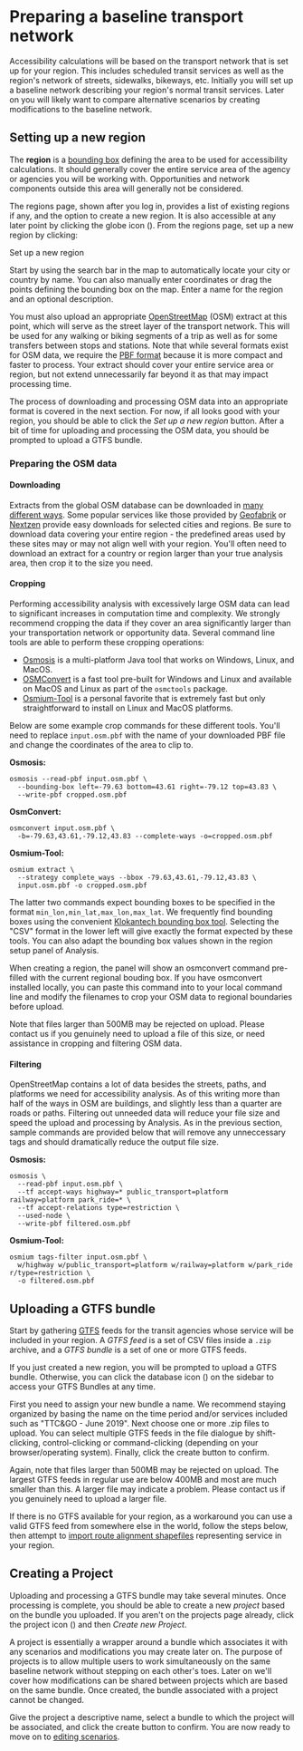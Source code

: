 # Preparing a baseline transport network

Accessibility calculations will be based on the transport network that is set up for your region. This includes scheduled transit services as well as the region's network of streets, sidewalks, bikeways, etc. Initially you will set up a baseline network describing your region's normal transit services. Later on you will likely want to compare alternative scenarios by creating modifications to the baseline network. 

## Setting up a new region

The **region** is a [bounding box](https://wiki.openstreetmap.org/wiki/Bounding_Box) defining the area to be used for accessibility calculations. It should generally cover the entire service area of the agency or agencies you will be working with. Opportunities and network components outside this area will generally not be considered.

The regions page, shown after you log in, provides a list of existing regions if any, and the option to create a new region. It is also accessible at any later point by clicking the globe icon (<i class="fa fa-globe"></i>). From the regions page, set up a new region by clicking:

<span class="btn btn-success"><i class="fa fa-plus"></i> Set up a new region</span>

Start by using the search bar in the map to automatically locate your city or country by name. You can also manually enter coordinates or drag the points defining the bounding box on the map. Enter a name for the region and an optional description.

You must also upload an appropriate [OpenStreetMap](https://www.openstreetmap.org) (OSM) extract at this point, which will serve as the street layer of the transport network. This will be used for any walking or biking segments of a trip as well as for some transfers between stops and stations. Note that while several formats exist for OSM data, we require the [PBF format](https://wiki.openstreetmap.org/wiki/PBF_Format) because it is more compact and faster to process. Your extract should cover your entire service area or region, but not extend unnecessarily far beyond it as that may impact processing time.

The process of downloading and processing OSM data into an appropriate format is covered in the next section. For now, if all looks good with your region, you should be able to click the _Set up a new region_ button. After a bit of time for uploading and processing the OSM data, you should be prompted to upload a GTFS bundle.

### Preparing the OSM data

#### Downloading 

Extracts from the global OSM database can be downloaded in [many different ways](https://wiki.openstreetmap.org/wiki/Downloading_data). Some popular services like those provided by [Geofabrik](http://download.geofabrik.de) or [Nextzen](https://metro-extracts.nextzen.org/) provide easy downloads for selected cities and regions. Be sure to download data covering your entire region - the predefined areas used by these sites may or may not align well with your region. You'll often need to download an extract for a country or region larger than your true analysis area, then crop it to the size you need. 

#### Cropping

Performing accessibility analysis with excessively large OSM data can lead to significant increases in computation time and complexity. We strongly recommend cropping the data if they cover an area significantly larger than your transportation network or opportunity data. Several command line tools are able to perform these cropping operations: 
* [Osmosis](https://wiki.openstreetmap.org/wiki/Osmosis) is a multi-platform Java tool that works on Windows, Linux, and MacOS. 
* [OSMConvert](https://wiki.openstreetmap.org/wiki/Osmconvert) is a fast tool pre-built for Windows and Linux and available on MacOS and Linux as part of the `osmctools` package. 
* [Osmium-Tool](https://wiki.openstreetmap.org/wiki/Osmium) is a personal favorite that is extremely fast but only straightforward to install on Linux and MacOS platforms. 

Below are some example crop commands for these different tools. You'll need to replace `input.osm.pbf` with the name of your downloaded PBF file and change the coordinates of the area to clip to.

**Osmosis:** 
```shell
osmosis --read-pbf input.osm.pbf \
  --bounding-box left=-79.63 bottom=43.61 right=-79.12 top=43.83 \
  --write-pbf cropped.osm.pbf
```

**OsmConvert:** 
```shell
osmconvert input.osm.pbf \
  -b=-79.63,43.61,-79.12,43.83 --complete-ways -o=cropped.osm.pbf
```

**Osmium-Tool:** 
```shell
osmium extract \
  --strategy complete_ways --bbox -79.63,43.61,-79.12,43.83 \
  input.osm.pbf -o cropped.osm.pbf
```

The latter two commands expect bounding boxes to be specified in the format `min_lon,min_lat,max_lon,max_lat`. We frequently find bounding boxes using the convenient [Klokantech bounding box tool](https://boundingbox.klokantech.com/). Selecting the "CSV" format in the lower left will give exactly the format expected by these tools. You can also adapt the bounding box values shown in the region setup panel of Analysis.

When creating a region, the panel will show an osmconvert command pre-filled with the current regional bouding box. If you have osmconvert installed locally, you can paste this command into to your local command line and modify the filenames to crop your OSM data to regional boundaries before upload.

Note that files larger than 500MB may be rejected on upload. Please contact us if you genuinely need to upload a file of this size, or need assistance in cropping and filtering OSM data.

#### Filtering

OpenStreetMap contains a lot of data besides the streets, paths, and platforms we need for accessibility analysis. As of this writing more than half of the ways in OSM are buildings, and slightly less than a quarter are roads or paths. Filtering out unneeded data will reduce your file size and speed the upload and processing by Analysis. As in the previous section, sample commands are provided below that will remove any unneccessary tags and should dramatically reduce the output file size. 

**Osmosis:** 
```shell
osmosis \
  --read-pbf input.osm.pbf \
  --tf accept-ways highway=* public_transport=platform railway=platform park_ride=* \
  --tf accept-relations type=restriction \
  --used-node \
  --write-pbf filtered.osm.pbf
```

**Osmium-Tool:** 
```shell
osmium tags-filter input.osm.pbf \
  w/highway w/public_transport=platform w/railway=platform w/park_ride r/type=restriction \
  -o filtered.osm.pbf
```

## Uploading a GTFS bundle

Start by gathering [GTFS](../glossary.html#GTFS) feeds for the transit agencies whose service will be included in your region. A _GTFS feed_ is a set of CSV files inside a `.zip` archive, and a _GTFS bundle_ is a set of one or more GTFS feeds. 

If you just created a new region, you will be prompted to upload a GTFS bundle. Otherwise, you can click the database icon (<i class="fa fa-database"></i>) on the sidebar to access your GTFS Bundles at any time. 

First you need to assign your new bundle a name. We recommend staying organized by basing the name on the time period and/or services included such as "TTC&GO - June 2019". Next choose one or more .zip files to upload. You can select multiple GTFS feeds in the file dialogue by shift-clicking, control-clicking or command-clicking (depending on your browser/operating system). Finally, click the create button to confirm.

Again, note that files larger than 500MB may be rejected on upload. The largest GTFS feeds in regular use are below 400MB and most are much smaller than this. A larger file may indicate a problem. Please contact us if you genuinely need to upload a larger file.

If there is no GTFS available for your region, as a workaround you can use a valid GTFS feed from somewhere else in the world, follow the steps below, then attempt to [import route alignment shapefiles](../edit-scenario/index.html#importing-modifications-from-shapefiles) representing service in your region.

## Creating a Project

Uploading and processing a GTFS bundle may take several minutes. Once processing is complete, you should be able to create a new _project_ based on the bundle you uploaded. If you aren't on the projects page already, click the project icon (<i class="fa fa-cubes"></i>) and then _Create new Project_. 

A project is essentially a wrapper around a bundle which associates it with any scenarios and modifications you may create later on. The purpose of projects is to allow multiple users to work simultaneously on the same baseline network without stepping on each other's toes. Later on we'll cover how modifications can be shared between projects which are based on the same bundle. Once created, the bundle associated with a project cannot be changed. 

Give the project a descriptive name, select a bundle to which the project will be associated, and click the create button to confirm. 
You are now ready to move on to [editing scenarios](../edit-scenario).
